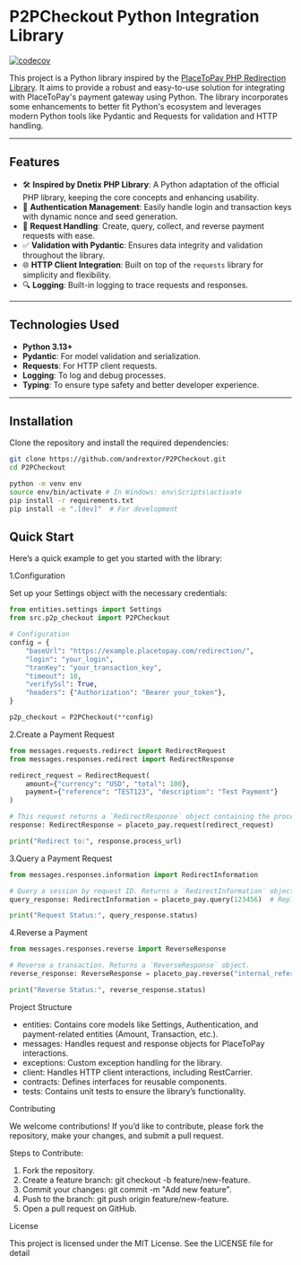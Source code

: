 # **P2PCheckout Python Integration Library**

[![codecov](https://codecov.io/github/andrextor/P2PCheckout/graph/badge.svg?token=XPxrdb1Q2M)](https://codecov.io/github/andrextor/P2PCheckout)

This project is a Python library inspired by the [PlaceToPay PHP Redirection Library](https://github.com/dnetix/redirection). It aims to provide a robust and easy-to-use solution for integrating with PlaceToPay's payment gateway using Python. The library incorporates some enhancements to better fit Python's ecosystem and leverages modern Python tools like Pydantic and Requests for validation and HTTP handling.

---

## **Features**

- 🛠 **Inspired by Dnetix PHP Library**: A Python adaptation of the official PHP library, keeping the core concepts and enhancing usability.
- 🔑 **Authentication Management**: Easily handle login and transaction keys with dynamic nonce and seed generation.
- 📡 **Request Handling**: Create, query, collect, and reverse payment requests with ease.
- ✅ **Validation with Pydantic**: Ensures data integrity and validation throughout the library.
- 🌐 **HTTP Client Integration**: Built on top of the `requests` library for simplicity and flexibility.
- 🔍 **Logging**: Built-in logging to trace requests and responses.

---

## **Technologies Used**

- **Python 3.13+**
- **Pydantic**: For model validation and serialization.
- **Requests**: For HTTP client requests.
- **Logging**: To log and debug processes.
- **Typing**: To ensure type safety and better developer experience.

---

## **Installation**

Clone the repository and install the required dependencies:

```bash
git clone https://github.com/andrextor/P2PCheckout.git
cd P2PCheckout

python -m venv env
source env/bin/activate # In Windows: env\Scripts\activate
pip install -r requirements.txt
pip install -e ".[dev]"  # For development
```

## **Quick Start**

Here’s a quick example to get you started with the library:

1.Configuration

Set up your Settings object with the necessary credentials:

```python
from entities.settings import Settings
from src.p2p_checkout import P2PCheckout

# Configuration
config = {
    "baseUrl": "https://example.placetopay.com/redirection/",
    "login": "your_login",
    "tranKey": "your_transaction_key",
    "timeout": 10,
    "verifySsl": True,
    "headers": {"Authorization": "Bearer your_token"},
}

p2p_checkout = P2PCheckout(**config)
```

2.Create a Payment Request

```python
from messages.requests.redirect import RedirectRequest
from messages.responses.redirect import RedirectResponse

redirect_request = RedirectRequest(
    amount={"currency": "USD", "total": 100},
    payment={"reference": "TEST123", "description": "Test Payment"}
)

# This request returns a `RedirectResponse` object containing the process URL.
response: RedirectResponse = placeto_pay.request(redirect_request)

print("Redirect to:", response.process_url)
```

3.Query a Payment Request

```python
from messages.responses.information import RedirectInformation

# Query a session by request ID. Returns a `RedirectInformation` object.
query_response: RedirectInformation = placeto_pay.query(123456)  # Replace with your request ID

print("Request Status:", query_response.status)
```

4.Reverse a Payment

```python
from messages.responses.reverse import ReverseResponse

# Reverse a transaction. Returns a `ReverseResponse` object.
reverse_response: ReverseResponse = placeto_pay.reverse("internal_reference")

print("Reverse Status:", reverse_response.status)
```

Project Structure

- entities: Contains core models like Settings, Authentication, and payment-related entities (Amount, Transaction, etc.).
- messages: Handles request and response objects for PlaceToPay interactions.
- exceptions: Custom exception handling for the library.
- client: Handles HTTP client interactions, including RestCarrier.
- contracts: Defines interfaces for reusable components.
- tests: Contains unit tests to ensure the library’s functionality.

Contributing

We welcome contributions! If you’d like to contribute, please fork the repository, make your changes, and submit a pull request.

Steps to Contribute:

1. Fork the repository.
2. Create a feature branch: git checkout -b feature/new-feature.
3. Commit your changes: git commit -m "Add new feature".
4. Push to the branch: git push origin feature/new-feature.
5. Open a pull request on GitHub.

License

This project is licensed under the MIT License. See the LICENSE file for detail
